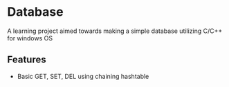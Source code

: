 ﻿# Database

A learning project aimed towards making a simple database utilizing C/C++ for windows OS

## Features

- Basic GET, SET, DEL using chaining hashtable
